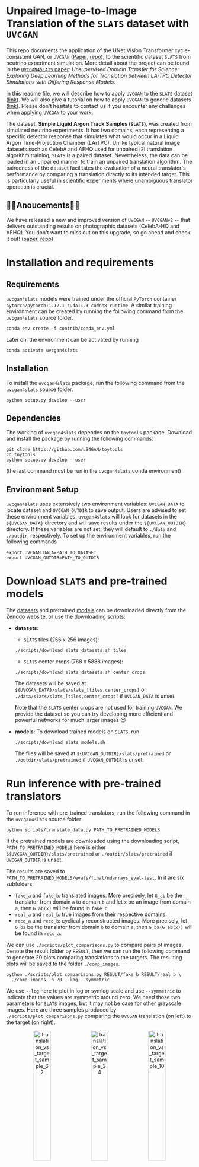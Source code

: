 # Unpaired Image-to-Image Translation of the `SLATS` dataset with `UVCGAN`

This repo documents the application of the UNet Vision Transformer cycle-
consistent GAN, or `UVCGAN` ([Paper][uvcgan_paper], [repo][uvcgan_repo]),
to the scientific dataset `SLATS` from neutrino experiment simulation.
More detail about the project can be found in the
[`UVCGAN4SLATS` paper][uvcgan4slats_paper]: _Unsupervised Domain Transfer for
Science: Exploring Deep Learning Methods for Translation between LArTPC
Detector Simulations with Differing Response Models_.

In this readme file, we will describe how to apply `UVCGAN` to the `SLATS`
dataset ([link](#run-inference-with-pre-trained-translators)). We will also
give a tutorial on how to apply `UVCGAN` to generic datasets
([link](#train-your-own-model)). Please don't hesitate to contact us if you
encounter any challenges when applying `UVCGAN` to your work.

The dataset, **Simple Liquid Argon Track Samples (`SLATS`)**, was created from
simulated neutrino experiments. It has two domains, each representing a
specific detector response that simulates what would occur in a Liquid Argon
Time-Projection Chamber (LArTPC). Unlike typical natural image datasets such as
CelebA and AFHQ used for unpaired I2I translation algorithm training, `SLATS`
is a paired dataset. Nevertheless, the data can be loaded in an unpaired manner
to train an unpaired translation algorithm. The pairedness of the dataset
facilitates the evaluation of a neural translator's performance by comparing a
translation directly to its intended target. This is particularly useful in
scientific experiments where unambiguous translator operation is crucial.

## :tada::tada:Anoucements:tada::tada:
We have released a new and improved version of `UVCGAN` -- `UVCGANv2` -- that
delivers outstanding results on photographic datasets (CelebA-HQ and AFHQ).
You don't want to miss out on this upgrade, so go ahead and check it out!
([paper][uvcgan2_paper], [repo][uvcgan2_repo])


# Installation and requirements

## Requirements

`uvcgan4slats` models were trained under the official `PyTorch` container
`pytorch/pytorch:1.12.1-cuda11.3-cudnn8-runtime`. A similar training
environment can be created by running the following command from the
`uvcgan4slats` source folder.
```
conda env create -f contrib/conda_env.yml
```
Later on, the environment can be activated by running
```
conda activate uvcgan4slats
```

## Installation

To install the `uvcgan4slats` package, run the following command from the
`uvcgan4slats` source folder.
```
python setup.py develop --user
```

## Dependencies

The working of `uvcgan4slats` dependes on the `toytools` package. Download and
install the package by running the following commands:
```
git clone https://github.com/LS4GAN/toytools
cd toytools
python setup.py develop --user
```
(the last command must be run in the `uvcgan4slats` conda environment)

## Environment Setup

`uvcgan4slats` uses extensively two environment variables: `UVCGAN_DATA` to
locate dataset and `UVCGAN_OUTDIR` to save output. Users are advised to set
these environment variables. `uvcgan4slats` will look for datasets in the
`${UVCGAN_DATA}` directory and will save results under the `${UVCGAN_OUTDIR}`
directory. If these variables are not set, they will default to `./data` and
`./outdir`, respectively. To set up the environment variables, run the
following commands
```
export UVCGAN_DATA=PATH_TO_DATASET
export UVCGAN_OUTDIR=PATH_TO_OUTDIR
```

# Download `SLATS` and pre-trained models
The [datasets](https://zenodo.org/record/7809108) and pretrained
[models](https://zenodo.org/deposit/7809460) can be downloaded directly from
the Zenodo website, or use the downloading scripts:
- **datasets**:
  - `SLATS` tiles (256 x 256 images):
  ```
  ./scripts/download_slats_datasets.sh tiles
  ```
  - `SLATS` center crops (768 x 5888 images):
  ```
  ./scripts/download_slats_datasets.sh center_crops
  ```
  The datasets will be saved at
  `${UVCGAN_DATA}/slats/slats_[tiles,center_crops]` or
  `./data/slats/slats_[tiles,center_crops]` if `UVCGAN_DATA` is unset.

  Note that the `SLATS` center crops are not used for training `UVCGAN`. We
  provide the dataset so you can try developing more efficient and powerful
  networks for much larger images :wink:
- **models**:
  To download trained models on `SLATS`, run
  ```
  ./scripts/download_slats_models.sh
  ```
  The files will be saved at `${UVCGAN_OUTDIR}/slats/pretrained` or
  `./outdir/slats/pretrained` if `UVCGAN_OUTDIR` is unset.

# Run inference with pre-trained translators
To run inference with pre-trained translators, run the following command in
the `uvcgan4slats` source folder
```
python scripts/translate_data.py PATH_TO_PRETRAINED_MODELS
```
If the pretrained models are downloaded using the downloading script,
`PATH_TO_PRETRAINED_MODELS` here is either
`${UVCGAN_OUTDIR}/slats/pretrained` or `./outdir/slats/pretrained` if
`UVCGAN_OUTDIR` is unset.

The results are saved to
`PATH_TO_PRETRAINED_MODELS/evals/final/ndarrays_eval-test`. In it are six
subfolders:
- `fake_a` and `fake_b`: translated images.
  More precisely, let `G_ab` be the translator from domain `a` to domain `b`
  and let `x` be an image from domain `a`, then `G_ab(x)` will be found in
  `fake_b`.
- `real_a` and `real_b`: true images from their respective domains.
- `reco_a` and `reco_b`: cyclically reconstructed images.
  More precisely, let `G_ba` be the translator from domain `b` to domain `a`,
  then `G_ba(G_ab(x))` will be found in `reco_a`.

We can use `./scripts/plot_comparisons.py` to compare pairs of images. Denote
the result folder by `RESULT`, then we can run the following command to
generate 20 plots comparing translations to the targets. The resulting plots
will be saved to the folder `./comp_images`.
```
python ./scripts/plot_comparisons.py RESULT/fake_b RESULT/real_b \
  ./comp_images -n 20 --log --symmetric
```
We use `--log` here to plot in log or symlog scale and use `--symmetric` to
indicate that the values are symmetric around zero. We need those two
parameters for `SLATS` images, but it may not be case for other grayscale
images.
Here are three samples produced by `./scripts/plot_comparisons.py` comparing
the `UVCGAN` translation (on left) to the target (on right).
<p align="center">
  <img src="https://github.com/LS4GAN/gallery/blob/main/uvcgan4slats/img_comparison/sample_62.png" width="30%" title="translation_vs_target_sample_62">
  <img src="https://github.com/LS4GAN/gallery/blob/main/uvcgan4slats/img_comparison/sample_34.png" width="30%" title="translation_vs_target_sample_34">
  <img src="https://github.com/LS4GAN/gallery/blob/main/uvcgan4slats/img_comparison/sample_107.png" width="30%" title="translation_vs_target_sample_10">
</p>

# Train your own model
In this part, we demonstrate how to train `UVCGAN` model on your own dataset.
We will discuss three topics: Prepare the dataset, Pre-train the generators
(optional), and Train I2I translation.

For pretraining and training, we will use scripts for `SLATS` as examples. We
recommend making minimal modifications to the provided example scripts to
initiate the training process, and gradually adding further customizations to
achieve better results.

## 0. Dataset
Please organized your dataset as follows:
```bash
PATH/TO/YOUR/DATASET
├── train
│   ├── DOMAIN_A
│   └── DOMAIN_B
└── test
    ├── DOMAIN_A
    └── DOMAIN_B
```
where `PATH/TO/YOUR/DATASET` is the [dataset location][dataset_location] and
`DOMAIN_A` and `DOMAIN_B` are the [domain names][domain_names].
### 0.1 Natural images
  If you images have extension `jepg`, `png`, `webp` [etc][image_ext]., please
  consider using [`UVCGAN`][uvcgan_repo] or [`UVCGANv2`][uvcgan2_repo] instead.
  However, if your images are grayscale but saved as multi-channel (like RGB)
  images, you may also consider converting them to grayscale image and then
  to `NumPy` arrays.
### 0.2 `NumPy` arrays (saved with extension `.npz`)
  - _no transform needed_:
    For a standalone example of data loading without transform, see
    [`dataloading.py`][dataloading]. The dataset used in this script is an
    excerpt from the `SLATS` dataset.
  - _transform needed_:
    For a standalone example of data loading with transform, see
    [`dataloading_transform.py`][dataloading_transform]. The dataset used in
    this script is adapted from the [BRaTS 2021 Task 1 dataset][MRI_dataset].
### 0.3 Customized dataset API
  In case you need to use your own dataset API, please save the script to
  [`./uvcgan/data/datasets`](./uvcgan/data/datasets) and update the
  `select_dataset` function in [`./uvcgan/data/data.py`](./uvcgan/data/data.py)
  with your own dataset API.

## 1. Pretraining (optional but recommended)
Unpaired image-to-image translation presents a significant challenge. As such,
it may be advantageous to start the training with prepared networks, rather
than randomly initialized ones. And the advantange of pre-training is
confirmed by multiple works (see section 5.3 of the
[`UVCGAN` paper][uvcgan_paper] for more
information). There are a number of ways for pre-training. Here for `SLATS`,
we use the BERT-like pretraining approach. We subdivide each image into a grid
of 32 x 32 blocks and randomly replace the all values in 40% of the blocks
with zero. Then, we train a generator to fill in the blanks on the two domains
jointly. This generator is then used to initialize both generators for the
translation training. For more detail of pre-training on `SLATS`, see section
3.3.1 of the [`UVCGAN4SLATS` paper][uvcgan4slats_paper].

You may start with the script,
[`pretrain_slats-256.py`](./scripts/slats/pretrain_slats-256.py), for `SLATS`
with modifications to [dataset location][dataset_location],
[domain names][domain_names], [label][label], and [outdir][outdir]. Run the
pre-training script as:
```
python ./script/slats/pretrain_slats-256.py
```
Generator type and batch size can be configured using command-line flags
`--gen` and `--batch_size`, respectively. All other parameters (e.g.
generator/discriminator, optimizer, scheduler, masking, etc.) can be modified
directly in the script.

## 2. Training
Similar to pre-training, you can initiate the I2I translation training with
the script, [train_slats-256.py](./scripts/slats/train_slats-256.py), for
`SLATS` with modifications to [dataset location][dataset_location],
[domain names][domain_names], [label][label], [outdir][outdir], and where the
pre-trained generator can be located (field [`transfer`][transfer] in the
`args_dict`). However, if you choose to commence without pre-training, simply
remove the field [`transfer`][transfer] from `args_dict` or set its value to
`None`. Run the translation training as:
```
python ./script/slats/train_slats-256.py
```
### 2.1 Key hyper-parameters for optimal performance
Please consider tuning the following parameters for better result:
1. **cycle-consistency loss coefficient `--lambda-cycle`**:
  Equal to $\lambda_{\textrm{cyc}}$ in section 3.1 of the
  [`UVCGAN` paper][uvcgan_paper], and $\lambda_{a}$ and $\lambda_{b}$ in
  section 3.3.2 of the [`UVCGAN4SLATS` paper][uvcgan4slats_paper].
1. **learning rates `--lr-gen` and `--lr-disc`**:
  See dicussion in section 3.3.2 of the
  [`UVCGAN4SLATS` paper][uvcgan4slats_paper].
1. **discriminator gradient penalty `--gp-constant` and `--gp-lambda`**:
  In section 3.3 of the [`UVCGAN` paper][uvcgan_paper] and section 3.3.2 of
  the [`UVCGAN4SLATS` paper][uvcgan4slats_paper], we have `gp-constant`
  $=\gamma$ and `gp-lambda` $=\lambda_{\textrm{GP}}$.




<!---References and Citations -->
[uvcgan4slats_paper]: https://arxiv.org/abs/2304.12858
[uvcgan_paper]: https://openaccess.thecvf.com/content/WACV2023/html/Torbunov_UVCGAN_UNet_Vision_Transformer_Cycle-Consistent_GAN_for_Unpaired_Image-to-Image_Translation_WACV_2023_paper.html
[uvcgan_repo]: https://github.com/LS4GAN/uvcgan
[uvcgan2_paper]: https://arxiv.org/abs/2303.16280
[uvcgan2_repo]: https://github.com/LS4GAN/uvcgan2
[dataset_location]: https://github.com/pphuangyi/uvcgan4slats/blob/2ce2ec607c68a3d9d382659b515e28960ae6dd67/scripts/slats/pretrain_slats-256.py#L64
[domain_names]: https://github.com/pphuangyi/uvcgan4slats/blob/2ce2ec607c68a3d9d382659b515e28960ae6dd67/scripts/slats/pretrain_slats-256.py#L69
[label]: https://github.com/pphuangyi/uvcgan4slats/blob/2ce2ec607c68a3d9d382659b515e28960ae6dd67/scripts/slats/pretrain_slats-256.py#L111
[outdir]: https://github.com/pphuangyi/uvcgan4slats/blob/2ce2ec607c68a3d9d382659b515e28960ae6dd67/scripts/slats/pretrain_slats-256.py#L112
[transfer]: https://github.com/pphuangyi/uvcgan4slats/blob/8593953347dbeab747319b5776c475750f88659a/scripts/slats/train_slats-256.py#L154
[MRI_dataset]: https://www.kaggle.com/datasets/dschettler8845/brats-2021-task1
[image_ext]: https://pytorch.org/vision/main/_modules/torchvision/datasets/folder.html
[dataloading]: ./examples/dataloading/dataloading.py
[dataloading_transform]: ./examples/dataloading/dataloading_transform.py
